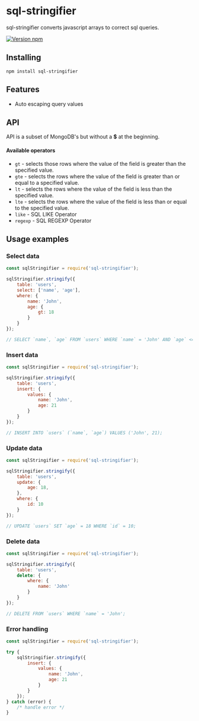 # sql-stringifier

sql-stringifier converts javascript arrays to correct sql queries.

[![Version npm](https://img.shields.io/npm/v/sql-stringifier.svg)](https://www.npmjs.com/package/sql-stringifier)

## Installing

```
npm install sql-stringifier
```

## Features

  * Auto escaping query values

## API

API is a subset of MongoDB's but without a **$** at the beginning.

#### Available operators
- `gt` - selects those rows where the value of the field is greater than the specified value.
- `gte` - selects the rows where the value of the field is greater than or equal to a specified value.
- `lt` - selects the rows where the value of the field is less than the specified value.
- `lte` - selects the rows where the value of the field is less than or equal to the specified value.
- `like` - SQL LIKE Operator
- `regexp` - SQL REGEXP Operator

## Usage examples

### Select data

```js
const sqlStringifier = require('sql-stringifier');

sqlStringifier.stringify({
    table: 'users',
    select: ['name', 'age'],
    where: {
        name: 'John',
        age: {
            gt: 18
        }
    }
});

// SELECT `name`, `age` FROM `users` WHERE `name` = 'John' AND `age` <= 18;
```

### Insert data

```js
const sqlStringifier = require('sql-stringifier');

sqlStringifier.stringify({
    table: 'users',
    insert: {
        values: {
            name: 'John',
            age: 21
        }
    }
});

// INSERT INTO `users` (`name`, `age`) VALUES ('John', 21);
```
### Update data

```js
const sqlStringifier = require('sql-stringifier');

sqlStringifier.stringify({
    table: 'users',
    update: {
        age: 18,
    },
    where: {
        id: 10
    }
});

// UPDATE `users` SET `age` = 18 WHERE `id` = 10;
```

### Delete data

```js
const sqlStringifier = require('sql-stringifier');

sqlStringifier.stringify({
    table: 'users',
    delete: {
        where: {
            name: 'John'
        }
    }
});

// DELETE FROM `users` WHERE `name` = 'John';
```

### Error handling

```js
const sqlStringifier = require('sql-stringifier');

try {
    sqlStringifier.stringify({
        insert: {
            values: {
                name: 'John',
                age: 21
            }
        }
    });
} catch (error) {
    /* handle error */
}
```